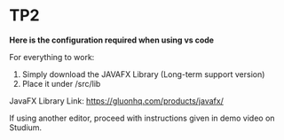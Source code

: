 # TP2
**Here is the configuration required when using vs code**

For everything to work:
1. Simply download the JAVAFX Library (Long-term support version)
2. Place it under /src/lib

JavaFX Library Link: https://gluonhq.com/products/javafx/

If using another editor, proceed with instructions given in demo video on Studium.
